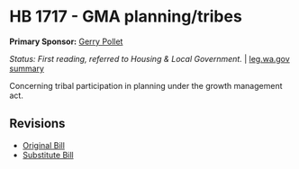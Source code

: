 # HB 1717 - GMA planning/tribes
**Primary Sponsor:** [Gerry Pollet](/person/leg/gerry.pollet.md)

*Status: First reading, referred to Housing & Local Government.* | [leg.wa.gov summary](https://app.leg.wa.gov/billsummary?BillNumber=1717&Year=2021)

Concerning tribal participation in planning under the growth management act.

## Revisions
* [Original Bill](1/)
* [Substitute Bill](S/)